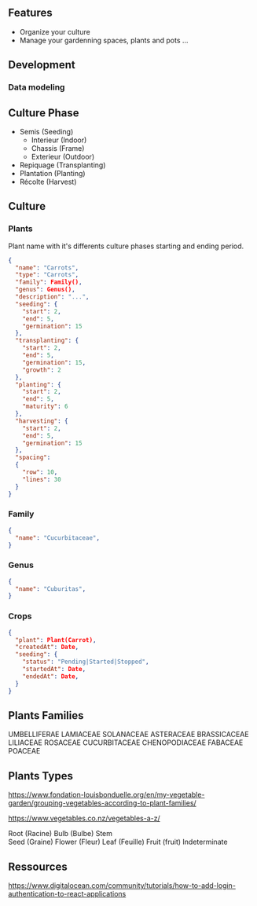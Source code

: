 ## Features

- Organize your culture
- Manage your gardenning spaces, plants and pots …

## Development


### Data modeling

## Culture Phase

- Semis (Seeding)
  - Interieur (Indoor)
  - Chassis (Frame)
  - Exterieur (Outdoor)
- Repiquage (Transplanting)
- Plantation (Planting)
- Récolte (Harvest)

## Culture

### Plants

Plant name with it's differents culture phases starting and ending period.

```json
{
  "name": "Carrots",
  "type": "Carrots",
  "family": Family(),
  "genus": Genus(),
  "description": "...",
  "seeding": {
    "start": 2,
    "end": 5,
    "germination": 15
  },
  "transplanting": {
    "start": 2,
    "end": 5,
    "germination": 15,
    "growth": 2
  },
  "planting": {
    "start": 2,
    "end": 5,
    "maturity": 6
  },
  "harvesting": {
    "start": 2,
    "end": 5,
    "germination": 15
  },
  "spacing": 
  {
    "row": 10,
    "lines": 30
  }
}
```

### Family
```json
{
  "name": "Cucurbitaceae",
}
```
### Genus
```json
{
  "name": "Cuburitas",
}
```

### Crops
```json
{
  "plant": Plant(Carrot),
  "createdAt": Date,
  "seeding": {
    "status": "Pending|Started|Stopped",
    "startedAt": Date,
    "endedAt": Date,
  }
}
```

## Plants Families

UMBELLIFERAE
LAMIACEAE
SOLANACEAE
ASTERACEAE
BRASSICACEAE
LILIACEAE
ROSACEAE
CUCURBITACEAE
CHENOPODIACEAE
FABACEAE
POACEAE

## Plants Types

https://www.fondation-louisbonduelle.org/en/my-vegetable-garden/grouping-vegetables-according-to-plant-families/

https://www.vegetables.co.nz/vegetables-a-z/

Root (Racine)
Bulb (Bulbe)
Stem	
Seed	(Graine)
Flower (Fleur)
Leaf	(Feuille)
Fruit	(fruit)
Indeterminate

## Ressources

https://www.digitalocean.com/community/tutorials/how-to-add-login-authentication-to-react-applications



